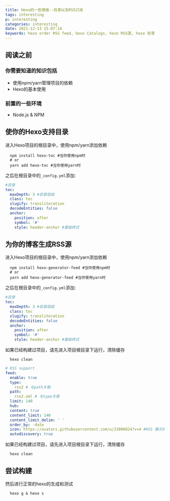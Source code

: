 ```yaml
---
title: Hexo的一些增强--目录以及RSS订阅
tags: interesting
p: interesting
categories: interesting
date: 2021-12-13 15:07:14
keywords: hexo order RSS feed, hexo Catalogs, hexo RSS源, hexo 目录
---
```

<!-- toc -->

## 阅读之前

### 你需要知道的知识包括
+ 使用npm/yarn管理项目的依赖
+ Hexo的基本使用

### 前置的一些环境
+ Node.js & NPM

## 使你的Hexo支持目录

进入Hexo项目的根目录中，使用npm/yarn添加依赖
``` shell
  npm install hexo-toc #当你使用npm时
  # or
  yarn add hexo-toc #当你使用yarn时
```

之后在根目录中的`_config.yml`添加:

``` yml
#目录
toc:
  maxDepth: 3 #目录层级
  class: toc
  slugify: transliteration
  decodeEntities: false
  anchor:
    position: after
    symbol: '#'
    style: header-anchor #基础样式
```



## 为你的博客生成RSS源

进入Hexo项目的根目录中，使用npm/yarn添加依赖
``` shell
  npm install hexo-generator-feed #当你使用npm时
  # or
  yarn add hexo-generator-feed #当你使用yarn时
```

之后在根目录中的`_config.yml`添加:

``` yml
#目录
toc:
  maxDepth: 3 #目录层级
  class: toc
  slugify: transliteration
  decodeEntities: false
  anchor:
    position: after
    symbol: '#'
    style: header-anchor #基础样式
```

如果已经构建过项目，请先进入项目根目录下运行，清除缓存
``` shell
  hexo clean
```

``` yml
# RSS support
feed:
  enable: true
  type:
    rss2 # 与path关联
  path:
    rss2.xml # 与type关联
  limit: 140
  hub:
  content: true
  content_limit: 140
  content_limit_delim: ' '
  order_by: -date
  icon: https://avatars.githubusercontent.com/u/23006024?v=4 #RSS 展示的图标
  autodiscovery: true
```

如果已经构建过项目，请先进入项目根目录下运行，清除缓存
``` shell
  hexo clean
```

## 尝试构建
然后进行正常的hexo的生成和测试
``` shell
  hexo g & hexo s